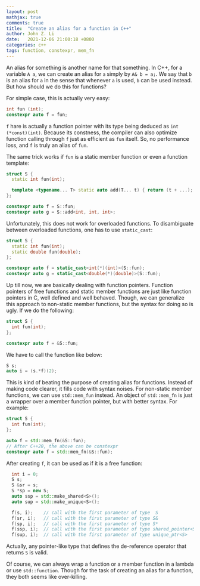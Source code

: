 ```yaml
---
layout: post
mathjax: true
comments: true
title:  "Create an alias for a function in C++"
author: John Z. Li
date:   2021-12-06 21:00:18 +0800
categories: c++
tags: function, constexpr, mem_fn
---
```

An alias for something is another name for that something. In C++, for a variable `A a`,
we can create an alias for `a` simply by `A& b = a;`. We say that `b` is an alias for `a` in the sense
that whenever `a` is used, `b` can be used instead. But how should we do this for functions?

For simple case, this is actually very easy:
```cpp
int fun (int);
constexpr auto f = fun;
```
`f` hare is actually a function pointer with its type being deduced as `int (*const)(int)`.
Because its constness, the compiler can also optimize function calling through `f` just as efficient as `fun` itself.
So, no performance loss, and `f` is truly an alias of `fun`.

The same trick works if `fun` is a static member function or even a function template:
```cpp
struct S {
  static int fun(int);

  template <typename... T> static auto add(T... t) { return (t + ...); }
};

constexpr auto f = S::fun;
constexpr auto g = S::add<int, int, int>;
```

Unfortunately, this does not work for overloaded functions. To disambiguate between
overloaded functions, one has to use `static_cast`:
```cpp
struct S {
  static int fun(int);
  static double fun(double);
};

constexpr auto f = static_cast<int(*)(int)>(S::fun);
constexpr auto g = static_cast<double(*)(double)>(S::fun);
```

Up till now, we are basically dealing with function pointers. Function pointers of free functions
and static member functions are just like function pointers in C, well defined and well behaved.
Though, we can generalize this approach to non-static member functions, but the syntax for doing so is ugly.
If we do the following:
```cpp
struct S {
  int fun(int);
};

constexpr auto f = &S::fun;
```
We have to call the function like below:
```cpp
S s;
auto i = (s.*f)(2);
```
This is kind of beating the purpose of creating alias for functions. Instead of making code clearer, it fills code with syntax noises.
For non-static member functions, we can use `std::mem_fun` instead. An object of `std::mem_fn` is just a wrapper over a member function pointer,
but with better syntax. For example:
```cpp
struct S {
  int fun(int);
};

auto f = std::mem_fn(&S::fun);
// After C++20, the above can be constexpr
constexpr auto f = std::mem_fn(&S::fun);
```
After creating `f`, it can be used as if it is a free function:
```cpp
  int i = 0;
  S s;
  S &sr = s;
  S *sp = new S;
  auto ssp = std::make_shared<S>();
  auto sup = std::make_unique<S>();

  f(s, i);    // call with the first parameter of type  S
  f(sr, i);   // call with the first parameter of type S&
  f(sp, i);   // call with the first parameter of type S*
  f(ssp, i);  // call with the first parameter of type shared_pointer<S>
  f(sup, i);  // call with the first parameter of type unique_ptr<S>
```
Actually, any pointer-like type that defines the de-reference operator that returns `S` is valid.

Of course, we can always wrap a function or a member function in a lambda or use `std::function`.
Though for the task of  creating an alias for a function, they both seems like over-killing.
